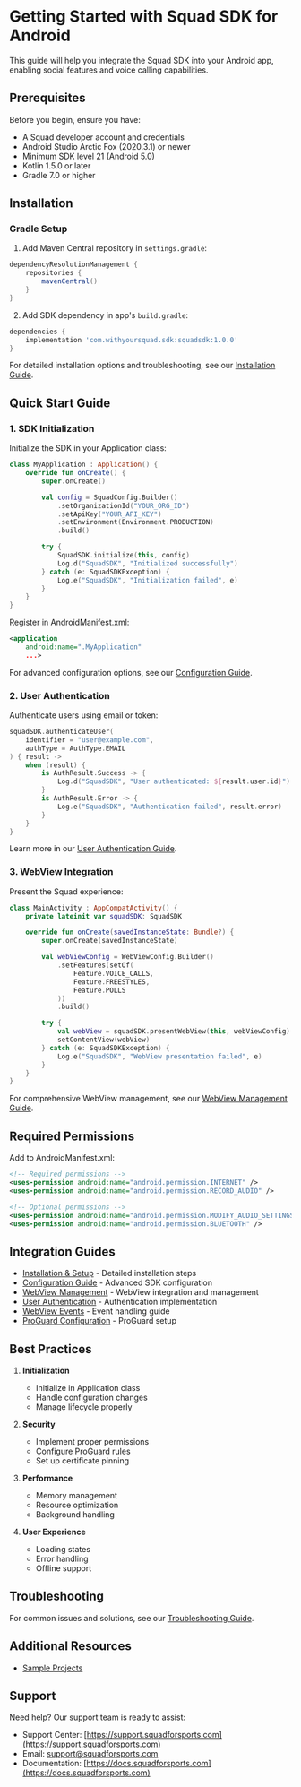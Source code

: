 # Getting Started with Squad SDK for Android

This guide will help you integrate the Squad SDK into your Android app, enabling social features and voice calling capabilities.

## Prerequisites

Before you begin, ensure you have:

- A Squad developer account and credentials
- Android Studio Arctic Fox (2020.3.1) or newer
- Minimum SDK level 21 (Android 5.0)
- Kotlin 1.5.0 or later
- Gradle 7.0 or higher

## Installation

### Gradle Setup

1. Add Maven Central repository in `settings.gradle`:

```gradle
dependencyResolutionManagement {
    repositories {
        mavenCentral()
    }
}
```

2. Add SDK dependency in app's `build.gradle`:

```gradle
dependencies {
    implementation 'com.withyoursquad.sdk:squadsdk:1.0.0'
}
```

For detailed installation options and troubleshooting, see our [Installation Guide](installation.md).

## Quick Start Guide

### 1. SDK Initialization

Initialize the SDK in your Application class:

```kotlin
class MyApplication : Application() {
    override fun onCreate() {
        super.onCreate()

        val config = SquadConfig.Builder()
            .setOrganizationId("YOUR_ORG_ID")
            .setApiKey("YOUR_API_KEY")
            .setEnvironment(Environment.PRODUCTION)
            .build()

        try {
            SquadSDK.initialize(this, config)
            Log.d("SquadSDK", "Initialized successfully")
        } catch (e: SquadSDKException) {
            Log.e("SquadSDK", "Initialization failed", e)
        }
    }
}
```

Register in AndroidManifest.xml:

```xml
<application
    android:name=".MyApplication"
    ...>
```

For advanced configuration options, see our [Configuration Guide](configuration.md).

### 2. User Authentication

Authenticate users using email or token:

```kotlin
squadSDK.authenticateUser(
    identifier = "user@example.com",
    authType = AuthType.EMAIL
) { result ->
    when (result) {
        is AuthResult.Success -> {
            Log.d("SquadSDK", "User authenticated: ${result.user.id}")
        }
        is AuthResult.Error -> {
            Log.e("SquadSDK", "Authentication failed", result.error)
        }
    }
}
```

Learn more in our [User Authentication Guide](user-auth.md).

### 3. WebView Integration

Present the Squad experience:

```kotlin
class MainActivity : AppCompatActivity() {
    private lateinit var squadSDK: SquadSDK

    override fun onCreate(savedInstanceState: Bundle?) {
        super.onCreate(savedInstanceState)

        val webViewConfig = WebViewConfig.Builder()
            .setFeatures(setOf(
                Feature.VOICE_CALLS,
                Feature.FREESTYLES,
                Feature.POLLS
            ))
            .build()

        try {
            val webView = squadSDK.presentWebView(this, webViewConfig)
            setContentView(webView)
        } catch (e: SquadSDKException) {
            Log.e("SquadSDK", "WebView presentation failed", e)
        }
    }
}
```

For comprehensive WebView management, see our [WebView Management Guide](webview.md).

## Required Permissions

Add to AndroidManifest.xml:

```xml
<!-- Required permissions -->
<uses-permission android:name="android.permission.INTERNET" />
<uses-permission android:name="android.permission.RECORD_AUDIO" />

<!-- Optional permissions -->
<uses-permission android:name="android.permission.MODIFY_AUDIO_SETTINGS" />
<uses-permission android:name="android.permission.BLUETOOTH" />
```

## Integration Guides

- [Installation & Setup](installation.md) - Detailed installation steps
- [Configuration Guide](configuration.md) - Advanced SDK configuration
- [WebView Management](webview.md) - WebView integration and management
- [User Authentication](user-auth.md) - Authentication implementation
- [WebView Events](webview-events.md) - Event handling guide
- [ProGuard Configuration](proguard.md) - ProGuard setup

## Best Practices

1. **Initialization**

   - Initialize in Application class
   - Handle configuration changes
   - Manage lifecycle properly

2. **Security**

   - Implement proper permissions
   - Configure ProGuard rules
   - Set up certificate pinning

3. **Performance**

   - Memory management
   - Resource optimization
   - Background handling

4. **User Experience**
   - Loading states
   - Error handling
   - Offline support

## Troubleshooting

For common issues and solutions, see our [Troubleshooting Guide](troubleshooting.md).

## Additional Resources

- [Sample Projects](https://github.com/withyoursquad/android-samples)

## Support

Need help? Our support team is ready to assist:

- Support Center: [https://support.squadforsports.com](https://support.squadforsports.com)
- Email: support@squadforsports.com
- Documentation: [https://docs.squadforsports.com](https://docs.squadforsports.com)
